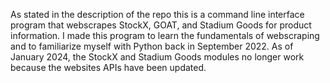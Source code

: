 As stated in the description of the repo this is a command line interface program that webscrapes StockX, GOAT, and Stadium Goods for product information. I made this program to learn the fundamentals of webscraping and to familiarize myself with Python back in September 2022. As of January 2024, the StockX and Stadium Goods modules no longer work because the websites APIs have been updated.
